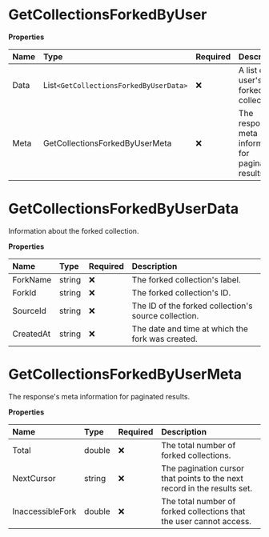 # GetCollectionsForkedByUser

**Properties**

| Name | Type                                   | Required | Description                                            |
| :--- | :------------------------------------- | :------- | :----------------------------------------------------- |
| Data | List`<GetCollectionsForkedByUserData>` | ❌       | A list of the user's forked collections.               |
| Meta | GetCollectionsForkedByUserMeta         | ❌       | The response's meta information for paginated results. |

# GetCollectionsForkedByUserData

Information about the forked collection.

**Properties**

| Name      | Type   | Required | Description                                          |
| :-------- | :----- | :------- | :--------------------------------------------------- |
| ForkName  | string | ❌       | The forked collection's label.                       |
| ForkId    | string | ❌       | The forked collection's ID.                          |
| SourceId  | string | ❌       | The ID of the forked collection's source collection. |
| CreatedAt | string | ❌       | The date and time at which the fork was created.     |

# GetCollectionsForkedByUserMeta

The response's meta information for paginated results.

**Properties**

| Name             | Type   | Required | Description                                                              |
| :--------------- | :----- | :------- | :----------------------------------------------------------------------- |
| Total            | double | ❌       | The total number of forked collections.                                  |
| NextCursor       | string | ❌       | The pagination cursor that points to the next record in the results set. |
| InaccessibleFork | double | ❌       | The total number of forked collections that the user cannot access.      |

<!-- This file was generated by liblab | https://liblab.com/ -->

